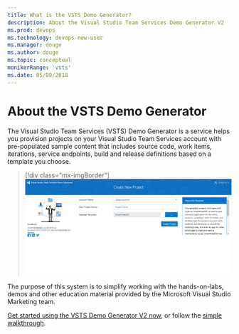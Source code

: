 ```yaml
---
title: What is the VSTS Demo Generator?
description: About the Visual Studio Team Services Demo Generator V2
ms.prod: devops  
ms.technology: devops-new-user
ms.manager: douge
ms.author: douge
ms.topic: conceptual
monikerRange: 'vsts'
ms.date: 05/09/2018
---
```


# About the VSTS Demo Generator

The Visual Studio Team Services (VSTS) Demo Generator is a service helps you provision projects on your Visual Studio Team Services account with pre-populated sample content that includes source code, work items, iterations, service endpoints, build and release definitions based on a template you choose.

> [!div class="mx-imgBorder"]
![Image of VSTS Demo Generator main screen](_img/3.png)

The purpose of this system is to simplify working with the hands-on-labs, demos and other education material provided by the Microsoft Visual Studio Marketing team.

[Get started using the VSTS Demo Generator V2 now](https://vstsdemogenerator.azurewebsites.net/), or follow the [simple walkthrough](use-vsts-demo-generator-v2.md).